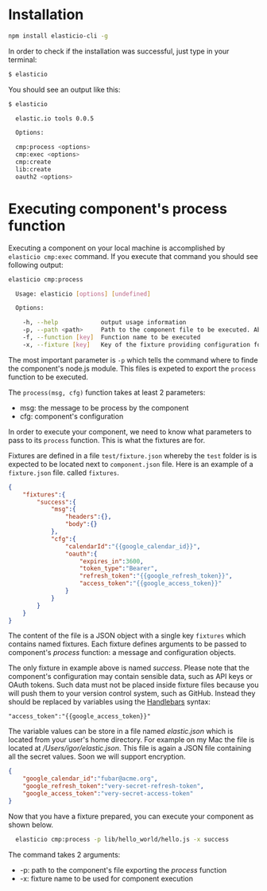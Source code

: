 # Installation

````bash
npm install elasticio-cli -g
````

In order to check if the installation was successful, just type in your terminal:

````bash
$ elasticio
````
You should see an output like this:

````bash
$ elasticio

  elastic.io tools 0.0.5

  Options:

  cmp:process <options>
  cmp:exec <options>
  cmp:create
  lib:create
  oauth2 <options>
````

# Executing component's process function

Executing a component on your local machine is accomplished by ``elasticio cmp:exec`` command. If you execute that command you should see following output:

````bash
elasticio cmp:process

  Usage: elasticio [options] [undefined]

  Options:

    -h, --help            output usage information
    -p, --path <path>     Path to the component file to be executed. Absolute or relative.
    -f, --function [key]  Function name to be executed
    -x, --fixture [key]   Key of the fixture providing configuration for the execution
````

The most important parameter is ``-p`` which tells the command where to finde the component's node.js module. This files is expeted to export the ``process`` function to be executed. 

The ``process(msg, cfg)`` function takes at least 2 parameters:

* msg: the message to be process by the component
* cfg: component's configuration

In order to execute your component, we need to know what parameters to pass to its ``process`` function. This is what the fixtures are for. 

Fixtures are defined in a file ``test/fixture.json`` whereby the ``test`` folder is is expected to be located next to ``component.json`` file. Here is an example of a ``fixture.json`` file. called ``fixtures``.

````json
{
    "fixtures":{
        "success":{
            "msg":{
                "headers":{},
                "body":{}
            },
            "cfg":{
                "calendarId":"{{google_calendar_id}}",
                "oauth":{
                    "expires_in":3600,
                    "token_type":"Bearer",
                    "refresh_token":"{{google_refresh_token}}",
                    "access_token":"{{google_access_token}}"
                }
            }
        }
    }
}
````

The content of the file is a JSON object with a single key ``fixtures`` which contains named fixtures. Each fixture defines arguments to be passed to component's _process_ function: a message and configuration objects. 

The only fixture in example above is named _success_. Please note that the  component's configuration may contain sensible data, such as API keys or OAuth tokens. Such data must not be placed inside fixture files because you will push them to your version control system, such as GitHub. Instead they should be replaced by variables using the [Handlebars](http://handlebarsjs.com/) syntax:

````
"access_token":"{{google_access_token}}"
````

The variable values can be store in a file named _elastic.json_ which is located from your user's home directory. For example on my Mac the file is located at _/Users/igor/elastic.json_. This file is again a JSON file containing all the secret values. Soon we will support encryption.

````json
{
    "google_calendar_id":"fubar@acme.org",
    "google_refresh_token":"very-secret-refresh-token",
    "google_access_token":"very-secret-access-token"
}
````

Now that you have a fixture prepared, you can execute your component as shown below.

````bash
  elasticio cmp:process -p lib/hello_world/hello.js -x success
````

The command takes 2 arguments:
* -p: path to the component's file exporting the _process_ function
* -x: fixture name to be used for component execution
